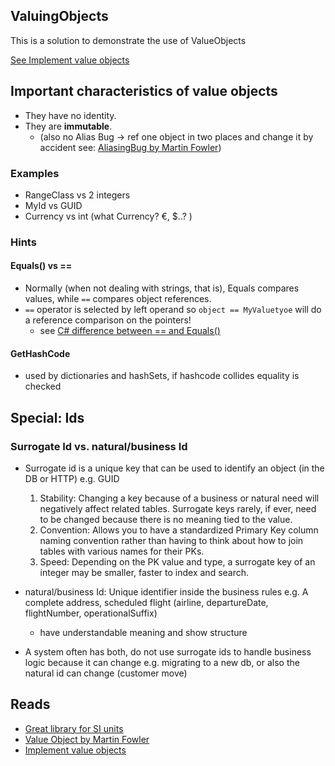 ## ValuingObjects

This is a solution to demonstrate the use of ValueObjects


[See Implement value objects](https://docs.microsoft.com/en-us/dotnet/architecture/microservices/microservice-ddd-cqrs-patterns/implement-value-objects)

## Important characteristics of value objects

- They have no identity.
- They are **immutable**. 
    - (also no Alias Bug -> ref one object in two places and change it by accident see: [AliasingBug by Martin Fowler](https://martinfowler.com/bliki/AliasingBug.html))

### Examples

- RangeClass vs 2 integers
- MyId vs GUID
- Currency vs int (what Currency? €, $..? )

### Hints

#### Equals() vs ==

- Normally (when not dealing with strings, that is), Equals compares values, while `==` compares object references.
- `==` operator is selected by left operand so `object == MyValuetyoe` will do a reference comparison on the pointers!
    - see [C# difference between == and Equals()](https://stackoverflow.com/questions/814878/c-sharp-difference-between-and-equals)

#### GetHashCode

- used by dictionaries and hashSets, if hashcode collides equality is checked

## Special: Ids

### Surrogate Id vs. natural/business Id

- Surrogate id is a unique key that can be used to identify an object (in the DB or HTTP) e.g. GUID

    1. Stability: Changing a key because of a business or natural need will negatively affect related tables. Surrogate keys rarely, if ever, need to be changed because there is no meaning tied to the value.
    2. Convention: Allows you to have a standardized Primary Key column naming convention rather than having to think about how to join tables with various names for their PKs.
    3. Speed: Depending on the PK value and type, a surrogate key of an integer may be smaller, faster to index and search.

- natural/business Id: Unique identifier inside the business rules e.g. A complete address, scheduled flight (airline, departureDate, flightNumber, operationalSuffix)
    - have understandable meaning and show structure
- A system often has both, do not use surrogate ids to handle business logic because it can change e.g. migrating to a new db, or also the natural id can change (customer move)


## Reads

- [Great library for SI units](https://github.com/angularsen/UnitsNet)
- [Value Object by Martin Fowler](https://martinfowler.com/bliki/ValueObject.html)
- [Implement value objects](https://docs.microsoft.com/en-us/dotnet/architecture/microservices/microservice-ddd-cqrs-patterns/implement-value-objects)
